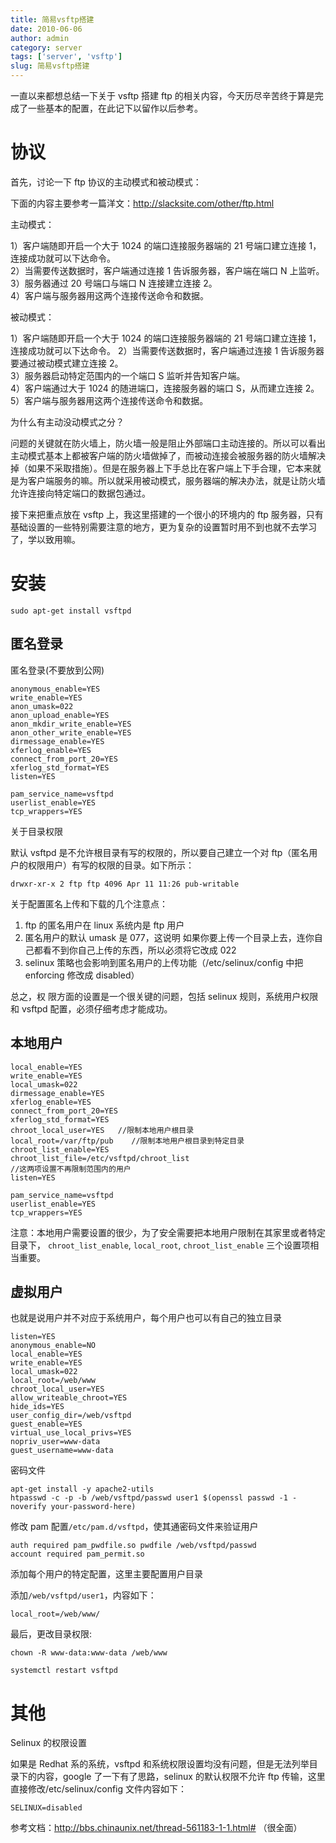 ```yaml
---
title: 简易vsftp搭建
date: 2010-06-06
author: admin
category: server
tags: ['server', 'vsftp']
slug: 简易vsftp搭建
---
```


一直以来都想总结一下关于 vsftp 搭建 ftp 的相关内容，今天历尽辛苦终于算是完成了一些基本的配置，在此记下以留作以后参考。

# 协议

首先，讨论一下 ftp 协议的主动模式和被动模式：

下面的内容主要参考一篇洋文：<http://slacksite.com/other/ftp.html>

主动模式：

1）客户端随即开启一个大于 1024 的端口连接服务器端的 21 号端口建立连接 1，连接成功就可以下达命令。  
2）当需要传送数据时，客户端通过连接 1 告诉服务器，客户端在端口 N 上监听。  
3）服务器通过 20 号端口与端口 N 连接建立连接 2。  
4）客户端与服务器用这两个连接传送命令和数据。

被动模式：

1）客户端随即开启一个大于 1024 的端口连接服务器端的 21 号端口建立连接 1，连接成功就可以下达命令。
2）当需要传送数据时，客户端通过连接 1 告诉服务器要通过被动模式建立连接 2。  
3）服务器启动特定范围内的一个端口 S 监听并告知客户端。  
4）客户端通过大于 1024 的随进端口，连接服务器的端口 S，从而建立连接 2。  
5）客户端与服务器用这两个连接传送命令和数据。

为什么有主动没动模式之分？

问题的关键就在防火墙上，防火墙一般是阻止外部端口主动连接的。所以可以看出主动模式基本上都被客户端的防火墙做掉了，而被动连接会被服务器的防火墙解决
掉（如果不采取措施）。但是在服务器上下手总比在客户端上下手合理，它本来就是为客户端服务的嘛。所以就采用被动模式，服务器端的解决办法，就是让防火墙
允许连接向特定端口的数据包通过。

接下来把重点放在 vsftp 上，我这里搭建的一个很小的环境内的 ftp 服务器，只有基础设置的一些特别需要注意的地方，更为复杂的设置暂时用不到也就不去学习了，学以致用嘛。

# 安装

```
sudo apt-get install vsftpd
```

## 匿名登录

匿名登录(不要放到公网)

```
anonymous_enable=YES
write_enable=YES
anon_umask=022
anon_upload_enable=YES
anon_mkdir_write_enable=YES
anon_other_write_enable=YES
dirmessage_enable=YES
xferlog_enable=YES
connect_from_port_20=YES
xferlog_std_format=YES
listen=YES

pam_service_name=vsftpd
userlist_enable=YES
tcp_wrappers=YES
```

关于目录权限

默认 vsftpd 是不允许根目录有写的权限的，所以要自己建立一个对 ftp（匿名用户的权限用户）有写的权限的目录。如下所示：

```
drwxr-xr-x 2 ftp ftp 4096 Apr 11 11:26 pub-writable
```

关于配置匿名上传和下载的几个注意点：

1. ftp 的匿名用户在 linux 系统内是 ftp 用户
2. 匿名用户的默认 umask 是 077，这说明 如果你要上传一个目录上去，连你自己都看不到你自己上传的东西，所以必须将它改成 022
3. selinux 策略也会影响到匿名用户的上传功能（/etc/selinux/config 中把 enforcing 修改成 disabled）

总之，权 限方面的设置是一个很关键的问题，包括 selinux 规则，系统用户权限和 vsftpd 配置，必须仔细考虑才能成功。

## 本地用户

```
local_enable=YES
write_enable=YES
local_umask=022
dirmessage_enable=YES
xferlog_enable=YES
connect_from_port_20=YES
xferlog_std_format=YES
chroot_local_user=YES   //限制本地用户根目录
local_root=/var/ftp/pub    //限制本地用户根目录到特定目录
chroot_list_enable=YES
chroot_list_file=/etc/vsftpd/chroot_list  
//这两项设置不再限制范围内的用户
listen=YES

pam_service_name=vsftpd
userlist_enable=YES
tcp_wrappers=YES
```

注意：本地用户需要设置的很少，为了安全需要把本地用户限制在其家里或者特定目录下，
`chroot_list_enable`, `local_root`, `chroot_list_enable` 三个设置项相当重要。

## 虚拟用户

也就是说用户并不对应于系统用户，每个用户也可以有自己的独立目录

```
listen=YES
anonymous_enable=NO
local_enable=YES
write_enable=YES
local_umask=022
local_root=/web/www
chroot_local_user=YES
allow_writeable_chroot=YES
hide_ids=YES
user_config_dir=/web/vsftpd
guest_enable=YES
virtual_use_local_privs=YES
nopriv_user=www-data
guest_username=www-data
```

密码文件

```
apt-get install -y apache2-utils
htpasswd -c -p -b /web/vsftpd/passwd user1 $(openssl passwd -1 -noverify your-password-here)
```

修改 pam 配置`/etc/pam.d/vsftpd`，使其通密码文件来验证用户

```
auth required pam_pwdfile.so pwdfile /web/vsftpd/passwd
account required pam_permit.so
```

添加每个用户的特定配置，这里主要配置用户目录

添加`/web/vsftpd/user1`，内容如下：

```
local_root=/web/www/
```

最后，更改目录权限:

```
chown -R www-data:www-data /web/www
```

```
systemctl restart vsftpd
```

# 其他

Selinux 的权限设置

如果是 Redhat 系的系统，vsftpd 和系统权限设置均没有问题，但是无法列举目录下的内容，google 了一下有了思路，selinux 的默认权限不允许 ftp 传输，这里直接修改/etc/selinux/config 文件内容如下：

```
SELINUX=disabled
```

参考文档：<http://bbs.chinaunix.net/thread-561183-1-1.html#> （很全面）
